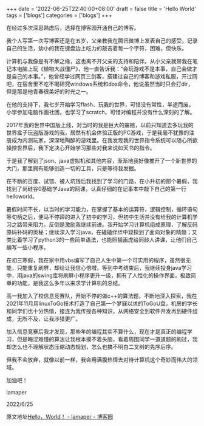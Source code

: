 +++
date = '2022-06-25T22:40:00+08:00'
draft = false
title = 'Hello World'
tags = ['blogs']
categories = ['blogs']
+++

在经过多次深思熟虑后，选择在博客园开通自己的博客。

我个人写第一次写博客还是在五岁，父亲教我在腾讯微博上发表自己的感受，记录自己的生活，幼小的我在键盘边上吃力的敲击着每一个字符，困难，但快乐。

计算机与我像是有不解之缘，这也离不开父亲的支持和陪伴。从小父亲就带我在笔记本电脑上玩《植物大战僵尸》，他一直告诉我：“会玩游戏不是本事，自己会做才是自己的本事。”，他曾经学过网页三剑客，搭建过自己的博客和游戏私服，开过网吧，在宿舍里不吃不喝研究windows系统和dos命令，他说虽然当时只会打dir，但是那是他青春很美好的时光之一。

在他的支持下，我七岁开始学习flash、玩我的世界，可惜没有常性，半途而废。小学参加电脑作画社团，也学习了scratch，可惜对编程并没有什么深刻的了解。

2017年我的世界中国版上线，对当时的我是巨大的震撼，以前只知道去多玩我的世界盒子玩盗版游戏的我，居然有机会体验正版的PC游戏，于是我毫不犹豫的注册成为内测玩家，深深地陶醉的游戏里。在我发现我的世界指令系统可以随心所欲操控世界后，我下定决心开始学习那些对我来说如天书的指令。

于是我了解到了json、java虚拟机和其他内容，渐渐地我好像推开了一个新世界的大门，那里拥有能够创造一切的工具，只是等待我发掘。

在不断的百度、试错、被人坑钱后我找到了学习的门路，在小升初的那个暑假，我找到了尚硅谷0基础学Java的网课，认真仔细的在记事本中敲下自己的第一行helloworld。

暑假时间不长，以当时的学习能力，在掌握了基本的运算符，逻辑控制，循环语句等句柄之后，便马不停蹄的进入了初中的学习，但初中生活并没有给我的计算机学习之路带来阻力，反倒是激励我继续前进。我开始学习计算机组成原理，了解反码原码补码的奥秘；继续深入学习java，在磕磕绊绊中窥探到了面向对象的精髓；又类比着学习了python3的一些简单语法，也能照猫画虎给同龄人讲课，让他们自己编写一些小程序。

在初三寒假，我在家中用vbs编写了自己人生中第一个可实用的程序，虽然很无能，只能重复刷屏，却给让我信心倍增。等到中考结束后，我继续投身java学习中，用java的swing库将刷屏小程序更升一级，拥有了人性化的操作界面，极致简单的功能，是我这么多年以来求学计算机的总结。

高一我加入了校信息竞赛队，开始不停的做c++的算法题，不断地深入探索，我在2021年11月用linuxToGo技术打造了自己第一个梦寐以求的ToGoU盘，机房的学长和同学们也十分热情，接连为我传授各种知识，从网络安全到软件开发再到硬件组成，无所不及，让我涉猎更广。

加入信息竞赛后我才发现，那些年的编程其实不算什么，现在才是真正的编程学习，但是晦涩难懂的算法让我根本摸不着头脑，看着周围同学一道道题的刷过，我却怎么也不理解状态压缩动态规划，怎么也搞不明白二叉树的先序后序。

但我不会放弃，就像以前一样，我会用满腹热情去对待计算机这个奇妙而伟大的领域。

加油吧！

lamaper

2022/6/25

原文地址[Hello，World！ - lamaper - 博客园](https://www.cnblogs.com/lamaper/p/16412599.html)